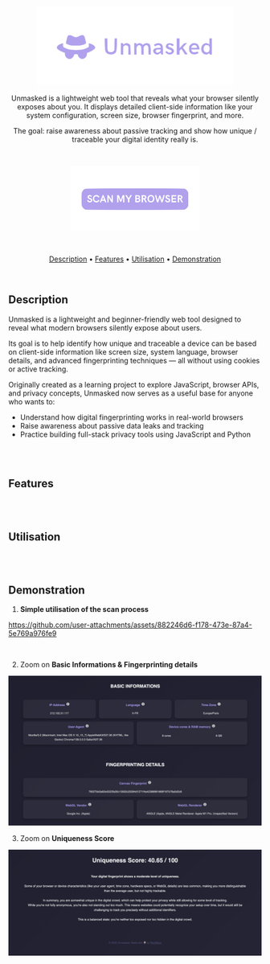 <p align="center">
  <img src="./docs/assets/Unmasked_logo.png" width="392px">
</p>

<p align="center">
Unmasked is a lightweight web tool that reveals what your browser silently exposes about you. It displays detailed client-side information like your system configuration, screen size, browser fingerprint, and more. 
</p>
<p align="center"> 
The goal: raise awareness about passive tracking and show how unique / traceable your digital identity really is.
</p>

<br>

<p align="center">
  <a href="https://rikoriken.github.io/Unmasked/" >
    <img src="./docs/assets/Unmasked_button.png" width="256px">
  </a>
</p>

<br>

<p align="center">
  <a href="#description">Description</a> •
  <a href="#features">Features</a> •
  <a href="#utilisation">Utilisation</a> •
  <a href="#demonstration">Demonstration</a>
</p>

<br>

## Description

Unmasked is a lightweight and beginner-friendly web tool designed to reveal what modern browsers silently expose about users.

Its goal is to help identify how unique and traceable a device can be based on client-side information like screen size, system language, browser details, and advanced fingerprinting techniques — all without using cookies or active tracking.

Originally created as a learning project to explore JavaScript, browser APIs, and privacy concepts, Unmasked now serves as a useful base for anyone who wants to:

- Understand how digital fingerprinting works in real-world browsers
- Raise awareness about passive data leaks and tracking
- Practice building full-stack privacy tools using JavaScript and Python

<br>
<br>

## Features

<br>
<br>

## Utilisation

<br>
<br>

## Demonstration

1. <b>Simple utilisation of the scan process</b>

https://github.com/user-attachments/assets/882246d6-f178-473e-87a4-5e769a976fe9

<br>

2. Zoom on <b>Basic Informations & Fingerprinting details</b>

<img src="./docs/assets/Unmasked_Scan-Informations.png">

3. Zoom on <b>Uniqueness Score</b>

<img src="./docs/assets/Unmasked_Uniqueness-Score.png">
